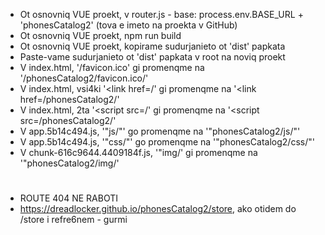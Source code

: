 * Ot osnovniq VUE proekt, v router.js -   base: process.env.BASE_URL + 'phonesCatalog2' (tova e imeto na proekta v GitHub)
* Ot osnovniq VUE proekt, npm run build
* Ot osnovniq VUE proekt, kopirame sudurjanieto ot 'dist' papkata
* Paste-vame sudurjanieto ot 'dist' papkata v root na noviq proekt
* V index.html, '/favicon.ico' gi promenqme na '/phonesCatalog2/favicon.ico/'
* V index.html, vsi4ki '<link href=/' gi promenqme na '<link href=/phonesCatalog2/'
* V index.html, 2ta '<script src=/' gi promenqme na '<script src=/phonesCatalog2/'
* V app.5b14c494.js, '"js/"' go promenqme na '"phonesCatalog2/js/"'
* V app.5b14c494.js, '"css/"' go promenqme na '"phonesCatalog2/css/"'
* V chunk-616c9644.4409184f.js, '"img/' gi promenqme na '"phonesCatalog2/img/'
# 
* ROUTE 404 NE RABOTI
* https://dreadlocker.github.io/phonesCatalog2/store, ako otidem do /store i refre6nem - gurmi
